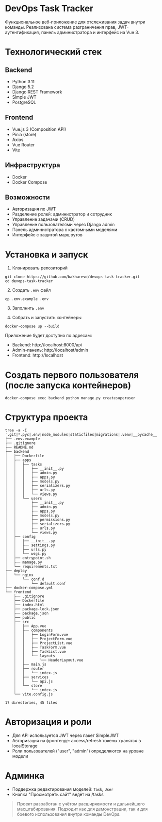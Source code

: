 # DevOps Task Tracker

Функциональное веб-приложение для отслеживания задач внутри команды. 
Реализована система разграничения прав, JWT-аутентификация, панель администратора и интерфейс на Vue 3.

# Технологический стек
## Backend
- Python 3.11
- Django 5.2
- Django REST Framework
- Simple JWT
- PostgreSQL

## Frontend
- Vue.js 3 (Composition API)
- Pinia (store)
- Axios
- Vue Router
- Vite

## Инфраструктура
- Docker
- Docker Compose

## Возможности
- Авторизация по JWT
- Разделение ролей: администратор и сотрудник
- Управление задачами (CRUD)
- Управление пользователями через Django admin
- Панель администратора с кастомными моделями
- Интерфейс с защитой маршрутов

# Установка и запуск
1. Клонировать репозиторий 
```
git clone https://github.com/bakharevd/devops-task-tracker.git
cd devops-task-tracker
```

2. Создать `.env` файл 
```
cp .env.example .env
```

3. Заполнить `.env`

4. Собрать и запустить контейнеры 
```
docker-compose up --build
```

Приложение будет доступно по адресам:
- Backend: http://localhost:8000/api
- Admin-панель: http://localhost/admin
- Frontend: http://localhost

# Создать первого пользователя (после запуска контейнеров)
```
docker-compose exec backend python manage.py createsuperuser
```

# Структура проекта
```
tree -a -I '.git|*.pyc|.env|node_modules|staticfiles|migrations|.venv|__pycache__|.idea' 
├── .env.example
├── .gitignore
├── README.md
├── backend
│   ├── Dockerfile
│   ├── apps
│   │   ├── tasks
│   │   │   ├── __init__.py
│   │   │   ├── admin.py
│   │   │   ├── apps.py
│   │   │   ├── models.py
│   │   │   ├── serializers.py
│   │   │   ├── urls.py
│   │   │   └── views.py
│   │   └── users
│   │       ├── __init__.py
│   │       ├── admin.py
│   │       ├── apps.py
│   │       ├── models.py
│   │       ├── permissions.py
│   │       ├── serializers.py
│   │       ├── urls.py
│   │       └── views.py
│   ├── config
│   │   ├── __init__.py
│   │   ├── settings.py
│   │   ├── urls.py
│   │   └── wsgi.py
│   ├── entrypoint.sh
│   ├── manage.py
│   └── requirements.txt
├── deploy
│   └── nginx
│       └── conf.d
│           └── default.conf
├── docker-compose.yml
└── frontend
    ├── .gitignore
    ├── Dockerfile
    ├── index.html
    ├── package-lock.json
    ├── package.json
    ├── public
    ├── src
    │   ├── App.vue
    │   ├── components
    │   │   ├── LoginForm.vue
    │   │   ├── ProjectForm.vue
    │   │   ├── ProjectList.vue
    │   │   ├── TaskForm.vue
    │   │   ├── TaskList.vue
    │   │   └── layouts
    │   │       └── HeaderLayout.vue
    │   ├── main.js
    │   ├── router
    │   │   └── index.js
    │   ├── services
    │   │   └── api.js
    │   └── store
    │       └── index.js
    └── vite.config.js

17 directories, 45 files
```

# Авторизация и роли
- Для API используется JWT через пакет SimpleJWT
- Авторизация на фронтенде: access/refresh токены хранятся в localStorage
- Роли пользователей ("user", "admin") определяются на уровне модели

# Админка
- Поддержка редактирования моделей: `Task`, `User`
- Кнопка "Просмотреть сайт" ведёт на /tasks

> Проект разработан с учётом расширяемости и дальнейшего масштабирования. Подходит как для демонстрации, так и для боевого использования внутри команды DevOps.


